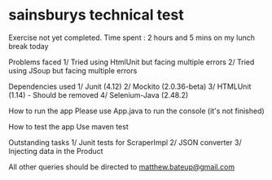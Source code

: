 # sainsburys technical test

Exercise not yet completed. Time spent : 2 hours and 5 mins on my lunch break today

Problems faced
1/ Tried using HtmlUnit but facing multiple errors
2/ Tried using JSoup but facing multiple errors

Dependencies used 
1/ Junit (4.12)
2/ Mockito (2.0.36-beta)
3/ HTMLUnit (1.14) - Should be removed
4/ Selenium-Java (2.48.2)

How to run the app
Please use App.java to run the console (it's not finished)

How to test the app
Use maven test

Outstanding tasks
1/ Junit tests for ScraperImpl
2/ JSON converter
3/ Injecting data in the Product

All other queries should be directed to matthew.bateup@gmail.com
